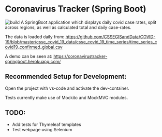 # Coronavirus Tracker (Spring Boot)
![build](https://github.com/mushipeas/coronavirustracker/blob/master/.github/workflows/maven.yml/badge.svg)
A SpringBoot application which displays daily covid case rates, split across regions, as well as calculated total and daily case-rates.

The data is loaded daily from:
 https://github.com/CSSEGISandData/COVID-19/blob/master/csse_covid_19_data/csse_covid_19_time_series/time_series_covid19_confirmed_global.csv

A demo can be seen at:
https://coronavirustracker-springboot.herokuapp.com/


## Recommended Setup for Development:

Open the project with vs-code and activate the dev-container.

Tests currently make use of Mockito and MockMVC modules.

## TODO:

- Add tests for Thymeleaf templates
- Test webpage using Selenium

